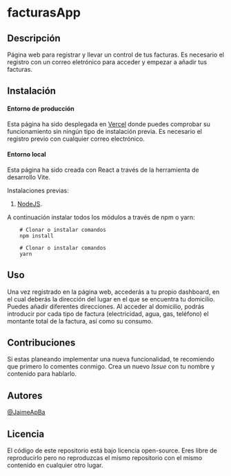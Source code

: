 # facturasApp
 
## Descripción

Página web para registrar y llevar un control de tus facturas. Es necesario el registro con un correo eletrónico para acceder y empezar a añadir tus facturas.

## Instalación

#### Entorno de producción

Esta página ha sido desplegada en [Vercel](https://facturas-app.vercel.app/) donde puedes comprobar su funcionamiento sin ningún tipo de instalación previa.
Es necesario el registro previo con cualquier correo electrónico.

#### Entorno local

Esta página ha sido creada con React a través de la herramienta de desarrollo Vite.

Instalaciones previas:
1. [NodeJS](https://nodejs.org/en/).

A continuación instalar todos los módulos a través de npm o yarn:

```shell
    # Clonar o instalar comandos
    npm install 
```
```shell
    # Clonar o instalar comandos
    yarn 
```


## Uso

Una vez registrado en la página web, accederás a tu propio dashboard, en el cual deberás la dirección del lugar en el que se encuentra tu domicilio. Puedes añadir diferentes direcciones. Al acceder al domicilio, podrás introducir por cada tipo de factura (electricidad, agua, gas, teléfono) el montante total de la factura, así como su consumo.

## Contribuciones

Si estas planeando implementar una nueva funcionalidad, te recomiendo que primero lo comentes conmigo. Crea un nuevo *Issue* con tu nombre y contenido para hablarlo.

## Autores

[@JaimeApBa](https://github.com/JaimeApBa)

## Licencia

El código de este repositorio está bajo licencia open-source. Eres libre de reproducirlo pero no reproduzcas el mismo repositorio con el mismo contenido en cualquier otro lugar.

